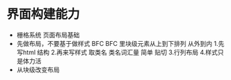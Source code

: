 # 界面构建能力
- 栅格系统
    页面布局基础
- 先做布局，不要基于做样式  BFC 
    BFC 里块级元素从上到下排列
    从外到内
    1.先写html 结构
    2.再来写样式
    取类名
    类名词汇量 简单 贴切
    3.行列布局
    4.样式只是体力活
- 从块级改变布局 
